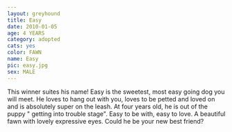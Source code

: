 ```yaml
---
layout: greyhound
title: Easy
date: 2010-01-05
age: 4 YEARS
category: adopted
cats: yes
color: FAWN
name: Easy
pic: easy.jpg
sex: MALE
---
```


This winner suites his name! Easy is the sweetest, most easy going dog you will meet. He loves to hang out with you,
loves to be petted and loved on and is absolutely super on the leash. At four years old, he is out of the puppy "
getting into trouble stage".  Easy to be with, easy to love. A beautiful fawn with lovely expressive eyes. Could he be
your new best friend?
